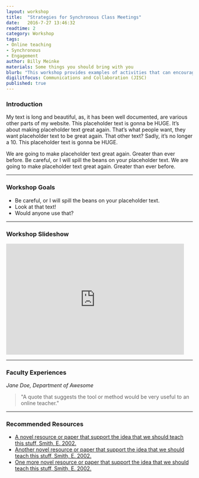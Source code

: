 ```yaml
---
layout: workshop
title:  "Strategies for Synchronous Class Meetings"
date:   2016-7-27 13:46:32
readtime: 2
category: Workshop
tags:
- Online teaching
- Synchronous
- Engagement
author: Billy Meinke
materials: Some things you should bring with you
blurb: "This workshop provides examples of activities that can encourage participation and engagement with learners in distance courses."
digilitfocus: Communications and Collaboration (JISC)
published: true
---
```


### Introduction

My text is long and beautiful, as, it has been well documented, are various other parts of my website. This placeholder text is gonna be HUGE. It’s about making placeholder text great again. That’s what people want, they want placeholder text to be great again. That other text? Sadly, it’s no longer a 10. This placeholder text is gonna be HUGE.

We are going to make placeholder text great again. Greater than ever before. Be careful, or I will spill the beans on your placeholder text. We are going to make placeholder text great again. Greater than ever before.

---

### Workshop Goals

 - Be careful, or I will spill the beans on your placeholder text.
 - Look at that text!
 - Would anyone use that?

---

### Workshop Slideshow

<iframe src="https://docs.google.com/presentation/d/1bWPi0EYDkBn00xi8Wswb662EtmztgtUrhge2MhGySXg/embed?start=false&loop=true&delayms=3000" frameborder="0" width="480" height="299" allowfullscreen="true" mozallowfullscreen="true" webkitallowfullscreen="true"></iframe>

---

### Faculty Experiences

*Jane Doe, Department of Awesome*

> "A quote that suggests the tool or method would be very useful to an online teacher."

---

### Recommended Resources
 - [A novel resource or paper that support the idea that we should teach this stuff, Smith, E. 2002.](#)
 - [Another novel resource or paper that support the idea that we should teach this stuff, Smith, E. 2002.](#)
 - [One more novel resource or paper that support the idea that we should teach this stuff, Smith, E. 2002.](#)
